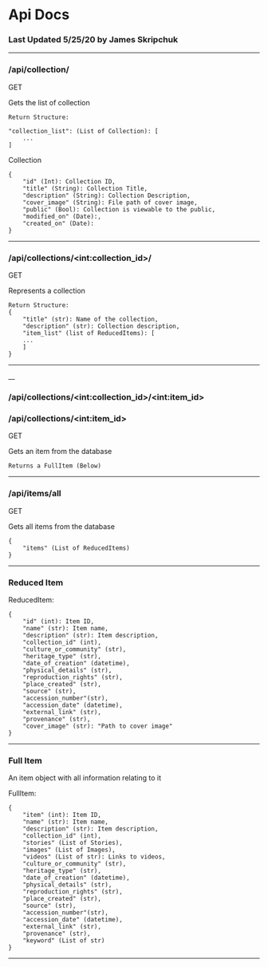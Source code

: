 # Api Docs
### Last Updated 5/25/20 by James Skripchuk
___
### /api/collection/

GET 

Gets the list of collection


```
Return Structure:

"collection_list": (List of Collection): [
    ...
]

```

Collection

```
{
    "id" (Int): Collection ID,
    "title" (String): Collection Title,
    "description" (String): Collection Description,
    "cover_image" (String): File path of cover image,
    "public" (Bool): Collection is viewable to the public,
    "modified_on" (Date):,
    "created_on" (Date):
}

```


___
### /api/collections/\<int:collection_id>/

GET

Represents a collection

```
Return Structure:
{
    "title" (str): Name of the collection,
    "description" (str): Collection description,
    "item_list" (list of ReducedItems): [
	...
    ]
}
```

___
__
### /api/collections/\<int:collection_id>/\<int:item_id>
### /api/collections/\<int:item_id>

GET

Gets an item from the database

```
Returns a FullItem (Below)
```

___
### /api/items/all

GET

Gets all items from the database

```
{
    "items" (List of ReducedItems)
}
```

___
### Reduced Item

ReducedItem:
```
{
    "id" (int): Item ID,
    "name" (str): Item name,
    "description" (str): Item description,
    "collection_id" (int),
    "culture_or_community" (str),
    "heritage_type" (str),
    "date_of_creation" (datetime),
    "physical_details" (str),
    "reproduction_rights" (str),
    "place_created" (str),
    "source" (str),
    "accession_number"(str),
    "accession_date" (datetime),
    "external_link" (str),
    "provenance" (str),
    "cover_image" (str): "Path to cover image"
}
```
___
### Full Item
An item object with all information relating to it

FullItem:
```
{
    "item" (int): Item ID,
    "name" (str): Item name,
    "description" (str): Item description,
    "collection_id" (int),
    "stories" (List of Stories),
    "images" (List of Images),
    "videos" (List of str): Links to videos,
    "culture_or_community" (str),
    "heritage_type" (str),
    "date_of_creation" (datetime),
    "physical_details" (str),
    "reproduction_rights" (str),
    "place_created" (str),
    "source" (str),
    "accession_number"(str),
    "accession_date" (datetime),
    "external_link" (str),
    "provenance" (str),
    "keyword" (List of str)
}
```
___

